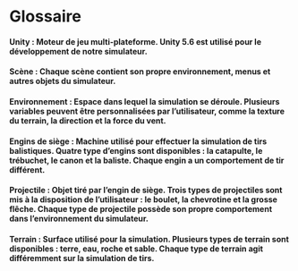 # Glossaire

#### Unity : Moteur de jeu multi-plateforme. Unity 5.6 est utilisé pour le développement de notre simulateur.

#### Scène : Chaque scène contient son propre environnement, menus et autres objets du simulateur.

#### Environnement : Espace dans lequel la simulation se déroule. Plusieurs variables peuvent être personnalisées par l’utilisateur, comme la texture du terrain, la direction et la force du vent.

#### Engins de siège : Machine utilisé pour effectuer la simulation de tirs balistiques. Quatre type d’engins sont disponibles : la catapulte, le trébuchet, le canon et la baliste. Chaque engin a un comportement de tir différent.

#### Projectile : Objet tiré par l’engin de siège. Trois types de projectiles sont mis à la disposition de l’utilisateur : le boulet, la chevrotine et la grosse flêche. Chaque type de projectile possède son propre comportement dans l’environnement du simulateur.

#### Terrain : Surface utilisé pour la simulation. Plusieurs types de terrain sont disponibles : terre, eau, roche et sable. Chaque type de terrain agit différemment sur la simulation de tirs.
